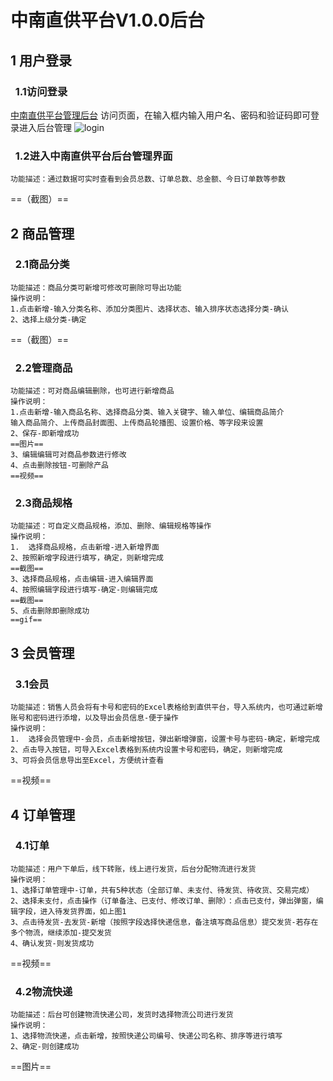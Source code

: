 # 中南直供平台V1.0.0后台
## 1 用户登录
### &nbsp;&nbsp;1.1访问登录
 [中南直供平台管理后台](http://yshop-admin.zgzhongnan.com)
    访问页面，在输入框内输入用户名、密码和验证码即可登录进入后台管理
![login](http://video.zgzhongnan.com/yshop_document/DirectSupplyManage_login.png)
### &nbsp;&nbsp;1.2进入中南直供平台后台管理界面
    功能描述：通过数据可实时查看到会员总数、订单总数、总金额、今日订单数等参数
==（截图）==
## 2 商品管理
### &nbsp;&nbsp;2.1商品分类
    功能描述：商品分类可新增可修改可删除可导出功能
    操作说明：
    1.点击新增-输入分类名称、添加分类图片、选择状态、输入排序状态选择分类-确认
    2、选择上级分类-确定
  ==（截图）==  
### &nbsp;&nbsp;2.2管理商品
    功能描述：可对商品编辑删除，也可进行新增商品
    操作说明：
    1.点击新增-输入商品名称、选择商品分类、输入关键字、输入单位、编辑商品简介
    输入商品简介、上传商品封面图、上传商品轮播图、设置价格、等字段来设置
    2、保存-即新增成功
    ==图片==
    3、编辑编辑可对商品参数进行修改
    4、点击删除按钮-可删除产品
    ==视频==
### &nbsp;&nbsp;2.3商品规格   
    功能描述：可自定义商品规格，添加、删除、编辑规格等操作
    操作说明：
    1.  选择商品规格，点击新增-进入新增界面
    2、按照新增字段进行填写，确定，则新增完成
    ==截图==
    3、选择商品规格，点击编辑-进入编辑界面
    4、按照编辑字段进行填写-确定-则编辑完成
    ==截图==
    5、点击删除即删除成功
    ==gif==
## 3 会员管理
### &nbsp;&nbsp;3.1会员 
    功能描述：销售人员会将有卡号和密码的Excel表格给到直供平台，导入系统内，也可通过新增账号和密码进行添增，以及导出会员信息-便于操作
    操作说明：
    1.  选择会员管理中-会员，点击新增按钮，弹出新增弹窗，设置卡号与密码-确定，新增完成
    2、点击导入按钮，可导入Excel表格到系统内设置卡号和密码，确定，则新增完成
    3、可将会员信息导出至Excel，方便统计查看
  ==视频==
## 4 订单管理
### &nbsp;&nbsp;4.1订单
    功能描述：用户下单后，线下转账，线上进行发货，后台分配物流进行发货
    操作说明：
    1、选择订单管理中-订单，共有5种状态（全部订单、未支付、待发货、待收货、交易完成）
    2、选择未支付，点击操作（订单备注、已支付、修改订单、删除）：点击已支付，弹出弹窗，编辑字段，进入待发货界面，如上图1
    3、点击待发货-去发货-新增（按照字段选择快递信息，备注填写商品信息）提交发货-若存在多个物流，继续添加-提交发货
    4、确认发货-则发货成功
==视频==
### &nbsp;&nbsp;4.2物流快递
    功能描述：后台可创建物流快递公司，发货时选择物流公司进行发货
    操作说明：
    1、选择物流快递，点击新增，按照快递公司编号、快递公司名称、排序等进行填写
    2、确定-则创建成功
==图片==
